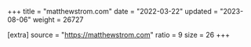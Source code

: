 +++
title = "matthewstrom.com"
date = "2022-03-22"
updated = "2023-08-06"
weight = 26727

[extra]
source = "https://matthewstrom.com"
ratio = 9
size = 26
+++
